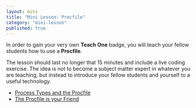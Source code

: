 ```yaml
---
layout: mini
title: "Mini Lesson: Procfile"
category: "mini-lesson"
published: true
---
```


In order to gain your very own **Teach One** badge, you will teach your fellow students how to use a **Procfile**. 

The lesson should last no longer that 15 minutes and include a live coding exercise.  The idea is not to become a subject matter expert in whatever you are teaching, but instead to introduce your fellow students and yourself to a useful technology.

* [Process Types and the Procfile](https://devcenter.heroku.com/articles/procfile)
* [The Procfile is your Friend](http://www.neilmiddleton.com/the-procfile-is-your-friend/)